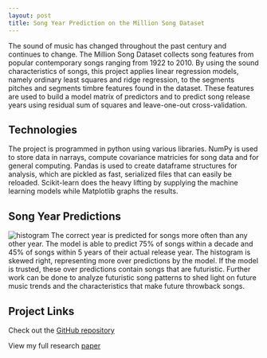 ```yaml
---
layout: post
title: Song Year Prediction on the Million Song Dataset
---
```


The sound of music has changed throughout the past century and continues
to change. The Million Song Dataset collects song features from popular
contemporary songs ranging from 1922 to 2010. By using the sound characteristics of songs, this project applies linear regression models, namely ordinary
least squares and ridge regression, to the segments pitches and segments timbre
features found in the dataset. These features are used to build a model matrix
of predictors and to predict song release years using residual sum of squares
and leave-one-out cross-validation. 

<h2>Technologies</h2>
The project is programmed in python using various libraries. NumPy is used to store data in narrays, compute covariance matricies for song data and for general computing. Pandas is used to create dataframe structures for analysis, which are pickled as fast, serialized files that can easily be reloaded. Scikit-learn does the heavy lifting by supplying the machine learning models while Matplotlib graphs the results.

<h2>Song Year Predictions</h2>
<img src="https://danielfrentzel.github.io/static/hist.png" alt="histogram">
The correct year is predicted for songs more often than any other year. The model is able to predict 75% of songs within a decade and 45% of songs within 5 years of their actual release year. The histogram is skewed right, representing more over predictions by the model. If the model is trusted, these over predictions contain songs that are futuristic. Further work can be done to analyze futuristic song patterns to shed light on future music trends and the characteristics that make future throwback songs.

<!--<embed src= "../static/MLSSpaper.pdf" width= "500" height= "375">-->
<h2>Project Links</h2>
<p>Check out the <a href="https://github.com/danielfrentzel/song-year-predictions-msd">GitHub repository</a></p>
<p>View my full research <a href="../static/MLSSpaper.pdf">paper</a></p>
